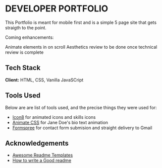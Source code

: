 # DEVELOPER PORTFOLIO

This Portfolio is meant for mobile first and is a simple 5 page site that gets straigth to the point.

Coming enhancements:

Animate elements in on scroll
Aesthetics review to be done once technical review is complete



## Tech Stack

**Client:** HTML, CSS, Vanilla JavaSCript

## Tools Used

Below are are list of tools used, and the precise things they were used for:

- [Icon8](https://icons8.com/) for animated icons and skills icons
- [Animate CSS](https://animate.style/) for Jane Doe's bio text animation
- [Formspree](https://formspree.io/) for contact form submision and straight delivery to Gmail

## Acknowledgements

- [Awesome Readme Templates](https://awesomeopensource.com/project/elangosundar/awesome-README-templates)
- [How to write a Good readme](https://bulldogjob.com/news/449-how-to-write-a-good-readme-for-your-github-project)
